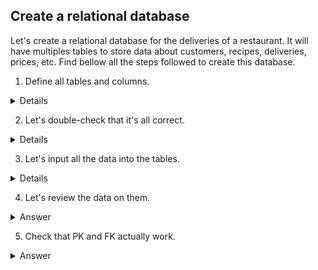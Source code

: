 ## Create a relational database

Let's create a relational database for the deliveries of a restaurant. It will have multiples tables to store data about customers, recipes, deliveries, prices, etc. Find bellow all the steps followed to create this database.

1. Define all tables and columns.
   
<details>

  <summary>Details</summary>
  

```
Let's first define all the tables and their columns. 
```
Code

```ruby

CREATE TABLE recipe (
   id integer PRIMARY KEY UNIQUE,
   name varchar(30),
   ingredients varchar(100),
   link varchar(20),
   price real
);

CREATE TABLE customer (
   id integer PRIMARY KEY UNIQUE,
   name varchar(20),
   telephone char(10),
   allergens varchar(20),
   delivery boolean
);

CREATE TABLE orders (
   id integer PRIMARY KEY UNIQUE,
   recipe_id integer REFERENCES recipe(id),
   customer_id integer REFERENCES customer(id),
   price real, 
   comment varchar(100)
);

CREATE TABLE rating (
   customer_id integer REFERENCES customer(id),
   recipe_id integer REFERENCES recipe(id),
   rating real,
   PRIMARY KEY (customer_id, recipe_id)
);

CREATE TABLE customer_address (
   customer_id integer REFERENCES customer(id),
   street_name_number varchar(40),
   city varchar(15),
   state varchar(15)
);

```

This is the ERD of the table 
![image](https://github.com/alexalra/Portfolio-2/assets/78654579/a9bc5453-1254-4b15-9151-1b2795ff3676)


</details>




2. Let's double-check that it's all correct.

<details>

  <summary>Details</summary>
  

```
Let's make sure that all the tables and PK/FK were created correctly. 
```
Code

```ruby

SELECT 
    constraint_name, table_name, column_name
  FROM
    information_schema.key_column_usage
  WHERE
    table_name = 'orders';

SELECT 
    constraint_name, table_name, column_name
  FROM
    information_schema.key_column_usage
  WHERE
    table_name = 'customer';

SELECT 
    constraint_name, table_name, column_name
  FROM
    information_schema.key_column_usage
  WHERE
    table_name = 'recipe';

SELECT 
    constraint_name, table_name, column_name
  FROM
    information_schema.key_column_usage
  WHERE
    table_name = 'rating';

SELECT 
    constraint_name, table_name, column_name
  FROM
    information_schema.key_column_usage
  WHERE
    table_name = 'customer_address';

```
Example from 'orders' table ![image](https://github.com/alexalra/Portfolio-2/assets/78654579/d0223412-789e-49dd-afb9-2ea2a7909bcb)

</details>

3. Let's input all the data into the tables.

<details>

  <summary>Details</summary>
  

```
Let´s do it table by table.
```
Code

```ruby


INSERT INTO recipe (id, name, ingredients, link, price)
   VALUES
   (13,'Smoked half chicken', 'Chicken and herbs', 'www.ourmenu13.com', 19.2),
   (12,'Pork belly with fries', 'Pork belly, fries, coleslaw and pickles', 'www.ourmenu12.com', 13.1),
   (5, 'BBQ Feast', 'Pork belly, chicken, fried chicken, fries and special mayo sauce', 'www.ourmenu5.com', 30.5),
   (6, 'Havana Sandwich', 'Roast pork, cheese, ham, pickles, bread and mustard', 'www.ourmenu6.com', 9.5),
   (11, 'Po boy', 'bread, shrimp, crawfish, mayo, hot sauce, capers and salad', 'www.ourmenu11.com', 9.2);

INSERT INTO customer (id, name, telephone, allergens, delivery)
VALUES 
   (3456, 'Robert', 003724567, 'none', TRUE),
   (5678, 'Agnes', 003729078, 'almonds', TRUE),
   (1456, 'David', 003724568, 'none', TRUE),
   (8907, 'Maria', 003721268, 'fish', FALSE),
   (1267, 'Geoff', 003722398, 'fish', TRUE),
   (3467, 'Juan', 003723562, 'pork', FALSE),
   (8897, 'Heili', 003723908, 'none', FALSE),
   (2347, 'Inna', 003729078, 'mayo', TRUE);

INSERT INTO orders (id, recipe_id, customer_id, price, comment)
VALUES
   (154, 13, 3456, 20.5, 'add spicy sauce'),
   (323, 12, 5678, 15.9, 'make it salty'),
   (643, 5, 1456, 38.7, 'no spicy'),
   (753, 6, 8907, 9.5, 'Extra sauce'),
   (532, 11, 1267, 12.9, 'No plastic wrapping'),
   (789, 12, 3467, 15.2, 'make it yummy'),
   (189, 6, 8897, 10.9, 'none'),
   (890, 5, 2347, 39.1, 'wrap it properly');

INSERT INTO rating (customer_id, recipe_id, rating)
VALUES
   (3456, 13, 7.8),
   (5678, 12, 8.9),
   (1456, 5, 8.0),
   (8907, 6, 6.2),
   (1267, 11, 7),
   (3467, 12, 10),
   (8897, 6, 5.4),
   (2347, 5, 10);

INSERT INTO customer_address (customer_id, street_name_number, city, state)
VALUES
   (3456, 'Kopli liinid, 13', 'Tallinn', 'Harjumaa'),
   (5678, 'Torupilli ots, 4, 12B', 'Tallinn', 'Harjumaa'),
   (1456, 'Alliksoo põik 6B', 'Tallinn', 'Harjumaa'),
   (8907, 'Arbu tn 6A','Tallinn', 'Harjumaa'),
   (1267, 'Kaluri tn 7','Tallinn', 'Harjumaa'),
   (3467, 'Kaunis tn 98D','Tallinn', 'Harjumaa'),
   (8897, 'Kressi tee 89', 'Tallinn', 'Harjumaa'),
   (2347, 'Kuuli tn 7, 6D','Tallinn', 'Harjumaa');


```
</details>

4. Let's review the data on them.

<details>

  <summary>Answer</summary>
  

```
Let's check that the data was correctly input into the tables.
```
Code

```ruby

SELECT *
FROM recipe;

SELECT *
FROM orders;

SELECT *
FROM customer;

SELECT *
FROM rating;

SELECT *
FROM customer_address;
```
Example of recipe table ![image](https://github.com/alexalra/Portfolio-2/assets/78654579/6c8174d3-3919-4fac-923f-3edebbc9eaf7)


</details>

5. Check that PK and FK actually work.

<details>

  <summary>Answer</summary>
  

```
Let's make a simple join to make sure that tables are properly connected. 
```
Code

```ruby

SELECT
   recipe.ingredients, customer.allergens
FROM
   recipe
JOIN
   orders 
      ON recipe.id = orders.recipe_id
JOIN
   customer
      ON customer.id = orders.customer_id

```
It works like a charm!

![image](https://github.com/alexalra/Portfolio-2/assets/78654579/cb419f18-abce-4085-832a-e3f0c163c9f3)

</details>


